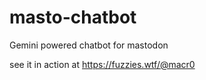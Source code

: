 # masto-chatbot
Gemini powered chatbot for mastodon 

see it in action at https://fuzzies.wtf/@macr0